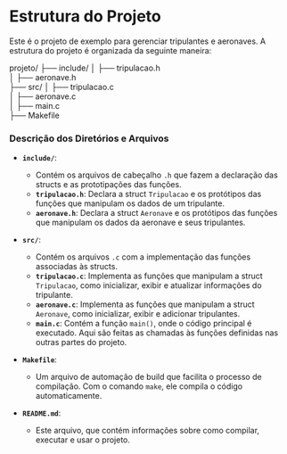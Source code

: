
# Estrutura do Projeto

Este é o projeto de exemplo para gerenciar tripulantes e aeronaves. A estrutura do projeto é organizada da seguinte maneira:

projeto/
├── include/
│   ├── tripulacao.h      
│   ├── aeronave.h        
├── src/
│   ├── tripulacao.c      
│   ├── aeronave.c        
│   ├── main.c            
├── Makefile              



### Descrição dos Diretórios e Arquivos

- **`include/`**:
  - Contém os arquivos de cabeçalho `.h` que fazem a declaração das structs e as prototipações das funções.
  - **`tripulacao.h`**: Declara a struct `Tripulacao` e os protótipos das funções que manipulam os dados de um tripulante.
  - **`aeronave.h`**: Declara a struct `Aeronave` e os protótipos das funções que manipulam os dados da aeronave e seus tripulantes.

- **`src/`**:
  - Contém os arquivos `.c` com a implementação das funções associadas às structs.
  - **`tripulacao.c`**: Implementa as funções que manipulam a struct `Tripulacao`, como inicializar, exibir e atualizar informações do tripulante.
  - **`aeronave.c`**: Implementa as funções que manipulam a struct `Aeronave`, como inicializar, exibir e adicionar tripulantes.
  - **`main.c`**: Contém a função `main()`, onde o código principal é executado. Aqui são feitas as chamadas às funções definidas nas outras partes do projeto.

- **`Makefile`**:
  - Um arquivo de automação de build que facilita o processo de compilação. Com o comando `make`, ele compila o código automaticamente.

- **`README.md`**:
  - Este arquivo, que contém informações sobre como compilar, executar e usar o projeto.

